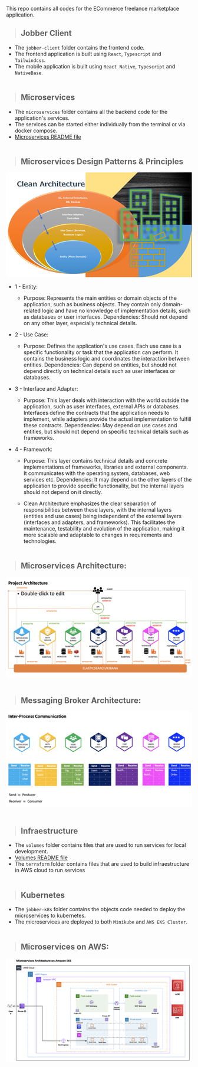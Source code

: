 This repo contains all codes for the ECommerce freelance marketplace application.

> ## Jobber Client
* The `jobber-client` folder contains the frontend code.
* The frontend application is built using `React`, `Typescript` and `Tailwindcss`.
* The mobile application is built using `React Native`, `Typescript` and `NativeBase`.
<br /><br />

> ## Microservices
* The `microservices` folder contains all the backend code for the application's services.
* The services can be started either individually from the terminal or via docker compose.
* [Microservices README file](https://github.com/vynnydev/jobberapp-microservices/blob/main/microservices/README.md)
<br /><br />

> ## Microservices Design Patterns & Principles

![alt text](./infraestructure/images/clean-dependency-inversion.png "Clean Architecture in Microservices")

* 1 - Entity:  

    * Purpose: Represents the main entities or domain objects of the application, such as business objects. They contain only domain-related logic and have no knowledge of implementation details, such as databases or user interfaces. 
    Dependencies: Should not depend on any other layer, especially technical details. 

* 2 - Use Case: 

    * Purpose: Defines the application's use cases. Each use case is a specific functionality or task that the application can perform. It contains the business logic and coordinates the interaction between entities. 
    Dependencies: Can depend on entities, but should not depend directly on technical details such as user interfaces or databases. 

* 3 - Interface and Adapter: 

    * Purpose: This layer deals with interaction with the world outside the application, such as user interfaces, external APIs or databases. Interfaces define the contracts that the application needs to implement, while adapters provide the actual implementation to fulfill these contracts. 
    Dependencies: May depend on use cases and entities, but should not depend on specific technical details such as frameworks. 

* 4 - Framework: 

    * Purpose: This layer contains technical details and concrete implementations of frameworks, libraries and external components. It communicates with the operating system, databases, web services etc. 
    Dependencies: It may depend on the other layers of the application to provide specific functionality, but the internal layers should not depend on it directly. 

    * Clean Architecture emphasizes the clear separation of responsibilities between these layers, with the internal layers (entities and use cases) being independent of the external layers (interfaces and adapters, and frameworks). This facilitates the maintenance, testability and evolution of the application, making it more scalable and adaptable to changes in requirements and technologies. 
<br /><br />

> ## Microservices Architecture:
![alt text](./infraestructure/images/project-architecture.png "Microservices on AWS")
<br /><br />

> ## Messaging Broker Architecture:
![alt text](./infraestructure/images/messaging-architecture.png "Messaging Broker Architecture")
<br /><br />

> ## Infraestructure
* The `volumes` folder contains files that are used to run services for local development.
* [Volumes README file](https://github.com/vynnydev/jobberapp-microservices/blob/main/infraestructure/volumes/README.md)
* The `terraform` folder contains files that are used to build infraestructure in AWS cloud to run services
<br /><br/>

> ## Kubernetes
* The `jobber-k8s` folder contains the objects code needed to deploy the microservices to kubernetes.
* The microservices are deployed to both `Minikube` and `AWS EKS Cluster`.
<br /><br/>

> ## Microservices on AWS:
![alt text](./infraestructure/images/aws-infra.png "Microservices on AWS")
